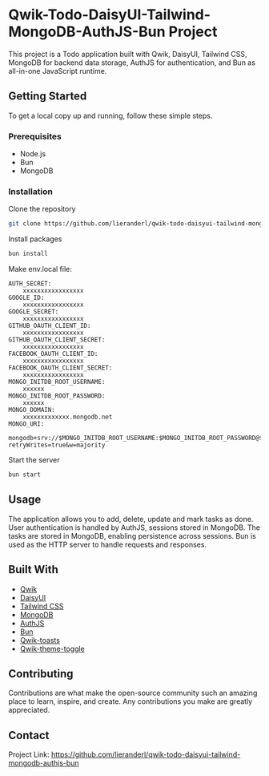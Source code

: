 # Qwik-Todo-DaisyUI-Tailwind-MongoDB-AuthJS-Bun Project

This project is a Todo application built with Qwik, DaisyUI, Tailwind CSS, MongoDB for backend data storage, AuthJS for authentication, and Bun as all-in-one JavaScript runtime.

## Getting Started

To get a local copy up and running, follow these simple steps.

### Prerequisites

- Node.js
- Bun
- MongoDB

### Installation

Clone the repository

```bash
git clone https://github.com/lieranderl/qwik-todo-daisyui-tailwind-mongodb-authjs-bun.git
```

Install packages

```bash
bun install
```

Make env.local file:

```text
AUTH_SECRET:
    xxxxxxxxxxxxxxxxx
GOOGLE_ID:
    xxxxxxxxxxxxxxxxx
GOOGLE_SECRET:
    xxxxxxxxxxxxxxxxx
GITHUB_OAUTH_CLIENT_ID:
    xxxxxxxxxxxxxxxxx
GITHUB_OAUTH_CLIENT_SECRET:
    xxxxxxxxxxxxxxxxx
FACEBOOK_OAUTH_CLIENT_ID:
    xxxxxxxxxxxxxxxxx
FACEBOOK_OAUTH_CLIENT_SECRET:
    xxxxxxxxxxxxxxxxx
MONGO_INITDB_ROOT_USERNAME:
    xxxxxx
MONGO_INITDB_ROOT_PASSWORD:
    xxxxxx
MONGO_DOMAIN:
    xxxxxxxxxxxxx.mongodb.net
MONGO_URI:
    mongodb+srv://$MONGO_INITDB_ROOT_USERNAME:$MONGO_INITDB_ROOT_PASSWORD@$MONGO_DOMAIN/?retryWrites=true&w=majority

```

Start the server

```bash
bun start
```

## Usage

The application allows you to add, delete, update and mark tasks as done. User authentication is handled by AuthJS, sessions stored in MongoDB. The tasks are stored in MongoDB, enabling persistence across sessions. Bun is used as the HTTP server to handle requests and responses.

## Built With

- [Qwik](https://qwik.dev/)
- [DaisyUI](https://daisyui.com/)
- [Tailwind CSS](https://tailwindcss.com/)
- [MongoDB](https://www.mongodb.com/)
- [AuthJS](https://www.authjs.com/)
- [Bun](https://github.com/bunjs/bun)
- [Qwik-toasts](https://github.com/lieranderl/qwik-toasts)
- [Qwik-theme-toggle](https://github.com/lieranderl/qwik-theme-toggle)

## Contributing

Contributions are what make the open-source community such an amazing place to learn, inspire, and create. Any contributions you make are greatly appreciated.

## Contact

Project Link: <https://github.com/lieranderl/qwik-todo-daisyui-tailwind-mongodb-authjs-bun>
